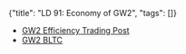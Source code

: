 {"title": "LD 91: Economy of GW2", "tags": []}
* [GW2 Efficiency Trading Post](https://gw2efficiency.com/tradingpost)
* [GW2 BLTC](https://www.gw2bltc.com/)

